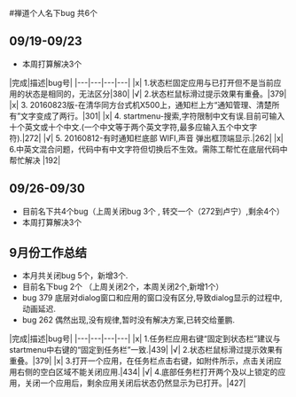 

#禅道个人名下bug 共6个 
## 09/19-09/23
- 本周打算解决3个

|完成|描述|bug号|
|---|---|---|---|
|x| 1.状态栏固定应用与已打开但不是当前应用的状态是相同的，无法区分|380|
|√| 2.状态栏鼠标滑过提示效果有重叠。|379|
|x| 3. 20160823版-在清华同方台式机X500上，通知栏上方“通知管理、清楚所有”文字变成了两行。|301|
|x| 4. startmenu-搜索,字符限制中文有误.目前可输入十个英文或十个中文.(一个中文等于两个英文字符,最多应输入五个中文字符).|272|
|√| 5. 20160812-有时通知栏底部 WIFI,声音 弹出框顶端显示.|262|
|x| 6.中英文混合问题，代码中有中文字符但切换后不生效。需陈工帮忙在底层代码中帮忙解决 |192|


## 09/26-09/30 
- 目前名下共4个bug（上周关闭bug 3个 , 转交一个（272到卢宁）,剩余4个）
- 本周打算解决3个

## 9月份工作总结
- 本月共关闭bug 5个，新增3个.
- 目前名下bug 2个 （上周关闭2个，本周关闭2个,新增1个）
- bug 379 底层对dialog窗口和应用的窗口没有区分,导致dialog显示的过程中,动画延迟.
- bug 262 偶然出现,没有规律,暂时没有解决方案,已转交给董鹏.

|完成|描述|bug号|
|---|---|---|---|
|x| 1.任务栏应用右键“固定到状态栏”建议与startmenu中右键的“固定到任务栏”一致.|439|
|√| 2.状态栏鼠标滑过提示效果有重叠。|379|
|x| 3.打开一个应用，在任务栏点击右键，如附件所示，点击关闭应用右侧的空白区域不能关闭应用.|434|
|√| 4.底部任务栏打开两个及以上锁定的应用，关闭一个应用后，剩余应用关闭后状态仍然显示为已打开。|427|

